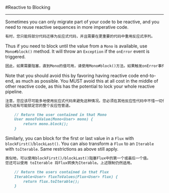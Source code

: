 #Reactive to Blocking
***
Sometimes you can only migrate part of your code to be reactive, and you need 
to reuse reactive sequences in more imperative code.
```markdown
有时，您只能将部分代码迁移为反应式代码，并且需要在更重要的代码中重用反应式序列。
```

Thus if you need to block until the value from a `Mono` is available, use 
`Mono#block()` method. It will throw an `Exception` if the `onError` event 
is triggered.
```markdown
因此，如果需要阻塞，直到Mono的值可用，请使用Mono#block()方法。如果触发onError事件，它将引发异常。
```

Note that you should avoid this by favoring having reactive code end-to-end, 
as much as possible. You MUST avoid this at all cost in the middle of other 
reactive code, as this has the potential to lock your whole reactive pipeline.
```markdown
注意，您应该尽可能多地使用反应式代码来避免这种情况。您必须在其他反应性代码中不惜一切代价避免这种情况，
因为这有可能锁定您的整个反应性管道。
```

```markdown
    // Return the user contained in that Mono
    User monoToValue(Mono<User> mono) {
        return mono.block();
    }
```

Similarly, you can block for the first or last value in a `Flux` with 
`blockFirst()`/`blockLast()`. You can also transform a `Flux` to an `Iterable` 
with `toIterable`. Same restrictions as above still apply.
```markdown
类似地，可以使用blockFirst()/blockLast()阻塞Flux中的第一个或最后一个值。
您还可以使用 toIterable 将Flux转换为Iterable。上述限制仍然适用。
```

```markdown
    // Return the users contained in that Flux
    Iterable<User> fluxToValues(Flux<User> flux) {
        return flux.toIterable();
    }
```